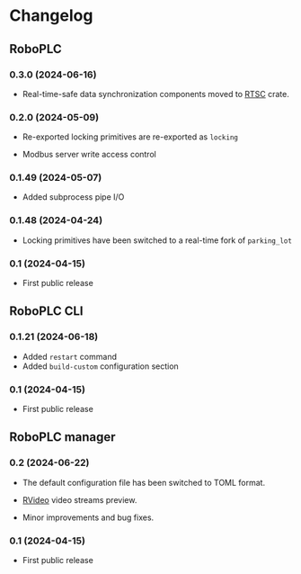 # Changelog

## RoboPLC

### 0.3.0 (2024-06-16)

* Real-time-safe data synchronization components moved to
  [RTSC](https://crates.io/crates/rtsc) crate.

### 0.2.0 (2024-05-09)

* Re-exported locking primitives are re-exported as `locking`

* Modbus server write access control

### 0.1.49 (2024-05-07)

* Added subprocess pipe I/O

### 0.1.48 (2024-04-24)

* Locking primitives have been switched to a real-time fork of `parking_lot`

### 0.1 (2024-04-15)

* First public release

## RoboPLC CLI

### 0.1.21 (2024-06-18)

* Added `restart` command
* Added `build-custom` configuration section

### 0.1 (2024-04-15)

* First public release

## RoboPLC manager

### 0.2 (2024-06-22)

* The default configuration file has been switched to TOML format.

* [RVideo](https://crates.io/crates/rvideo) video streams preview.

* Minor improvements and bug fixes.

### 0.1 (2024-04-15)

* First public release
